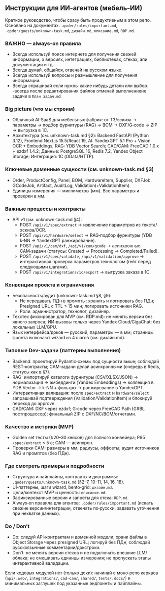 ## Инструкции для ИИ-агентов (мебель-ИИ)

Краткое руководство, чтобы сразу быть продуктивным в этом репо. Основано на документах: `.qoder/rules/important.md`, `.qoder/quests/unknown-task.md`, `дизайн.md`, `описание.md`, `RDP.md`.

### ВАЖНО — always-on правила
- Всегда используй поиск интернете для получения свежей информации, о версиях, интеграциях, библиотеках, стеках, апи документации и тд.
- Всегда думай, общайся, отвечай на русском языке.
- Всегда используй вопросы и размышление для получения информации.
- Всегда спрашивай если нужны какие нибудь детали или выбор.
-всегда после редактирования файлов отмечай выполнениене задачи в `План задач.md`

### Big picture (что мы строим)
- Облачный AI‑SaaS для мебельных фабрик: от ТЗ/эскиза → параметры → подбор фурнитуры (RAG) → BOM → DXF/G‑code → ZIP → выгрузка в 1С.
- Архитектура (см. unknown-task.md §2): Backend FastAPI (Python 3.12), Frontend Next.js 15.5/React 19, AI: YandexGPT 5.1 Pro + Vision OCR + Embeddings; RAG: YDB Vector Search; CAD/CAM: FreeCAD 1.0.x + ezdxf 1.4.2; Данные: PostgreSQL 16, Redis 7.2, Yandex Object Storage; Интеграция: 1С (OData/HTTP).

### Ключевые доменные сущности (см. unknown-task.md §3)
- Order, ProductConfig, Panel, BOM, HardwareItem, Supplier, DXFJob, GCodeJob, Artifact, AuditLog, Validation(+ValidationItem).
- Единицы измерения — миллиметры (мм). Все параметры и проверки в мм.

### Важные процессы и контракты
- API v1 (см. unknown-task.md §4):
  - POST `/api/v1/spec/extract` → извлечение параметров из текста/эскиза/OCR.
  - POST `/api/v1/hardware/select` → RAG‑подбор фурнитуры (YDB k‑NN → YandexGPT ранжирование).
  - POST `/api/v1/cam/dxf`, `/api/v1/cam/gcode` → асинхронные CAM‑задачи (статусы: Created → Processing → Completed/Failed).
  - POST `/api/v1/spec/validate`, `/api/v1/validation/approve` → интерактивная проверка параметров технологом (гейт перед следующими шагами).
  - POST `/api/v1/integrations/1c/export` → выгрузка заказа в 1С.

### Конвенции проекта и ограничения
- Безопасность/аудит (unknown-task.md §8, §9):
  - Не передавать ПДн в промпты; хранить и логировать без ПДн; Presigned URL с TTL ≤ 15 мин; логировать источники RAG.
  - Роли: администратор, технолог, дизайнер.
- Техстек фиксирован для MVP (см. RDP.md): не менять версии без явного запроса; ИИ‑вызовы только через Yandex Cloud/GigaChat; без локальных LLM/GPU.
- Язык интерфейса/доков — русский; параметры — в мм; страницы фронта включают wizard из 4 шагов (см. дизайн.md).

### Типовые Dev‑задачи (паттерны выполнения)
- Backend: проектируй Pydantic‑схемы под сущности выше; соблюдай REST‑контракты; CAM‑задачи делай асинхронными (очередь в Redis, статусы как в §7).
- RAG: импортируй каталоги фурнитуры (CSV/XLSX/JSON) → нормализация → эмбеддинги (Yandex Embeddings) → коллекция в YDB Vector → k‑NN + фильтры → ранжирование в YandexGPT.
- Интерактивная валидация: после `spec/extract` и `hardware/select` запрашивай подтверждения (Validation/ValidationItem) и блокируй переход до approve.
- CAD/CAM: DXF через ezdxf; G‑code через FreeCAD Path (GRBL постпроцессор); финальный ZIP с DXF/NC/BOM/отчетами.

### Качество и метрики (MVP)
- Golden set тесты (≥20–30 кейсов) для полного конвейера; P95 `/spec/extract` ≤ 5 с; CAM — асинхрон.
- Проверки CAM: размеры в мм, радиусы, оффсеты; аудит источников RAG и промптов (без ПДн).

### Где смотреть примеры и подробности
- Структура и пайплайны, контракты и диаграммы: `.qoder/quests/unknown-task.md` (§2–7, 10–11, 14, 16, 18).
- UI‑паттерны, шаги wizard, bento‑grid: `дизайн.md`.
- Цели/контекст MVP и ценность: `описание.md`.
- Зафиксированные версии и запреты для стека: `RDP.md`.
- Always‑on правила для агентов: `.qoder/rules/important.md` (искать свежие версии/интеграции, отвечать по‑русски, задавать уточнения при нехватке данных).

### Do / Don’t
- Do: следуй API‑контрактам и доменной модели; храни файлы в Object Storage через presigned URL; логируй без ПДн; соблюдай русскоязычные комментарии/докстроки.
- Don’t: не менять версии стеков и не подключать внешние LLM/облака; не смешивать единицы измерения; не пропускать этапы интерактивной валидации.

Если кодовых модулей нет (только доки): начинай с моно‑репо каркаса (`api/`, `web/`, `integrations/`, `cad-cam/`, `shared/`, `tests/`, `docs/`) и минимальных заглушек под указанные эндпоинты и пайплайны.
